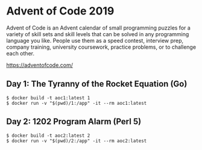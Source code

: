 # Advent of Code 2019

Advent of Code is an Advent calendar of small programming puzzles for a variety of skill sets and skill levels that can be solved in any programming language you like. People use them as a speed contest, interview prep, company training, university coursework, practice problems, or to challenge each other.

https://adventofcode.com/

## Day 1: The Tyranny of the Rocket Equation (Go)

    $ docker build -t aoc1:latest 1
    $ docker run -v "$(pwd)/1:/app" -it --rm aoc1:latest

## Day 2: 1202 Program Alarm (Perl 5)

    $ docker build -t aoc2:latest 2
    $ docker run -v "$(pwd)/2:/app" -it --rm aoc2:latest
